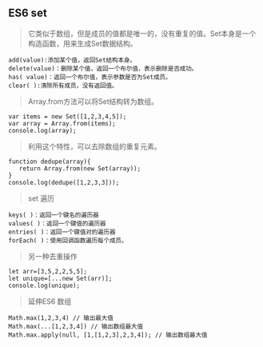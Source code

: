## ES6 set

> 它类似于数组，但是成员的值都是唯一的，没有重复的值。Set本身是一个构造函数，用来生成Set数据结构。

```
add(value):添加某个值，返回Set结构本身。
delete(value)：删除某个值，返回一个布尔值，表示删除是否成功。
has( value)：返回一个布尔值，表示参数是否为Set成员。
clear( ):清除所有成员，没有返回值。
```

> Array.from方法可以将Set结构转为数组。

```
var items = new Set([1,2,3,4,5]);
var array = Array.from(items);
console.log(array);
```

> 利用这个特性，可以去除数组的重复元素。

```
function dedupe(array){
   return Array.from(new Set(array));
}
console.log(dedupe([1,2,3,3]));
```

> set 遍历

```
keys( )：返回一个键名的遍历器
values( )：返回一个键值的遍历器
entries( )：返回一个键值对的遍历器
forEach( )：使用回调函数遍历每个成员。
```

> 另一种去重操作

```
let arr=[3,5,2,2,5,5];
let unique=[...new Set(arr)];
console.log(unique);
```

> 延伸ES6 数组

```
Math.max(1,2,3,4) // 输出最大值
Math.max(...[1,2,3,4]) // 输出数组最大值
Math.max.apply(null, [1,[1,2,3],2,3,4]); // 输出数组最大值
```



